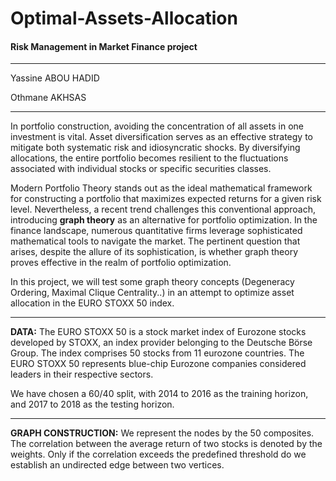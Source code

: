 # Optimal-Assets-Allocation
#### Risk Management in Market Finance project

----------------------------------------------

Yassine ABOU HADID

Othmane AKHSAS

----------------------------------------------
In portfolio construction, avoiding the concentration of all assets in one investment is vital. Asset diversification serves as an effective strategy to mitigate both systematic risk and idiosyncratic shocks. By diversifying allocations, the entire portfolio becomes resilient to the fluctuations associated with individual stocks or specific securities classes.

Modern Portfolio Theory stands out as the ideal mathematical framework for constructing a portfolio that maximizes expected returns for a given risk level. Nevertheless, a recent trend challenges this conventional approach, introducing **graph theory** as an alternative for portfolio optimization. In the finance landscape, numerous quantitative firms leverage sophisticated mathematical tools to navigate the market. The pertinent question that arises, despite the allure of its sophistication, is whether graph theory proves effective in the realm of portfolio optimization.

In this project, we will test some graph theory concepts (Degeneracy Ordering, Maximal Clique Centrality..) in an attempt to optimize asset allocation in the EURO STOXX 50 index.

----------------------------------------------

**DATA:**
The EURO STOXX 50 is a stock market index of Eurozone stocks developed by STOXX, an index provider belonging to the Deutsche Börse Group. The index comprises 50 stocks from 11 eurozone countries. The EURO STOXX 50 represents blue-chip Eurozone companies considered leaders in their respective sectors.

We have chosen a 60/40 split, with 2014 to 2016 as the training horizon, and 2017 to 2018 as the testing horizon.

----------------------------------------------

**GRAPH CONSTRUCTION:**
We represent the nodes by the 50 composites. The correlation between the average return of two stocks is denoted by the weights. Only if the correlation exceeds the predefined threshold do we establish an undirected edge between two vertices.
